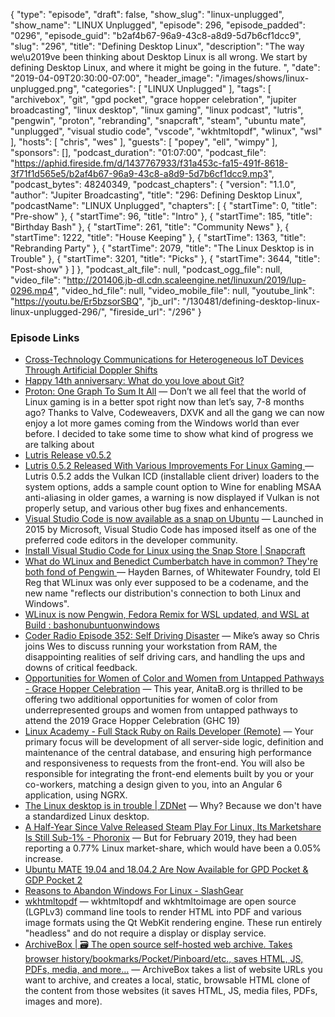 {
  "type": "episode",
  "draft": false,
  "show_slug": "linux-unplugged",
  "show_name": "LINUX Unplugged",
  "episode": 296,
  "episode_padded": "0296",
  "episode_guid": "b2af4b67-96a9-43c8-a8d9-5d7b6cf1dcc9",
  "slug": "296",
  "title": "Defining Desktop Linux",
  "description": "The way we\u2019ve been thinking about Desktop Linux is all wrong. We start by defining Desktop Linux, and where it might be going in the future. ",
  "date": "2019-04-09T20:30:00-07:00",
  "header_image": "/images/shows/linux-unplugged.png",
  "categories": [
    "LINUX Unplugged"
  ],
  "tags": [
    "archivebox",
    "git",
    "gpd pocket",
    "grace hopper celebration",
    "jupiter broadcasting",
    "linux desktop",
    "linux gaming",
    "linux podcast",
    "lutris",
    "pengwin",
    "proton",
    "rebranding",
    "snapcraft",
    "steam",
    "ubuntu mate",
    "unplugged",
    "visual studio code",
    "vscode",
    "wkhtmltopdf",
    "wlinux",
    "wsl"
  ],
  "hosts": [
    "chris",
    "wes"
  ],
  "guests": [
    "popey",
    "ell",
    "wimpy"
  ],
  "sponsors": [],
  "podcast_duration": "01:07:00",
  "podcast_file": "https://aphid.fireside.fm/d/1437767933/f31a453c-fa15-491f-8618-3f71f1d565e5/b2af4b67-96a9-43c8-a8d9-5d7b6cf1dcc9.mp3",
  "podcast_bytes": 48240349,
  "podcast_chapters": {
    "version": "1.1.0",
    "author": "Jupiter Broadcasting",
    "title": "296: Defining Desktop Linux",
    "podcastName": "LINUX Unplugged",
    "chapters": [
      {
        "startTime": 0,
        "title": "Pre-show"
      },
      {
        "startTime": 96,
        "title": "Intro"
      },
      {
        "startTime": 185,
        "title": "Birthday Bash"
      },
      {
        "startTime": 261,
        "title": "Community News"
      },
      {
        "startTime": 1222,
        "title": "House Keeping"
      },
      {
        "startTime": 1363,
        "title": "Rebranding Party"
      },
      {
        "startTime": 2079,
        "title": "The Linux Desktop is in Trouble"
      },
      {
        "startTime": 3201,
        "title": "Picks"
      },
      {
        "startTime": 3644,
        "title": "Post-show"
      }
    ]
  },
  "podcast_alt_file": null,
  "podcast_ogg_file": null,
  "video_file": "http://201406.jb-dl.cdn.scaleengine.net/linuxun/2019/lup-0296.mp4",
  "video_hd_file": null,
  "video_mobile_file": null,
  "youtube_link": "https://youtu.be/Er5bzsorSBQ",
  "jb_url": "/130481/defining-desktop-linux-linux-unplugged-296/",
  "fireside_url": "/296"
}


### Episode Links

  * [Cross-Technology Communications for Heterogeneous IoT Devices Through Artificial Doppler Shifts](https://arxiv.org/abs/1811.10948 "Cross-Technology Communications for Heterogeneous IoT Devices Through Artificial Doppler Shifts")
  * [Happy 14th anniversary: What do you love about Git?](https://opensource.com/article/19/4/what-do-you-love-about-git "Happy 14th anniversary: What do you love about Git?")
  * [Proton: One Graph To Sum It All](https://boilingsteam.com/proton-one-graph-to-sum-it-all/ "Proton: One Graph To Sum It All") — Don’t we all feel that the world of Linux gaming is in a better spot right now than let’s say, 7-8 months ago? Thanks to Valve, Codeweavers, DXVK and all the gang we can now enjoy a lot more games coming from the Windows world than ever before. I decided to take some time to show what kind of progress we are talking about
  * [Lutris Release v0.5.2](https://github.com/lutris/lutris/releases/tag/v0.5.2 "Lutris Release v0.5.2")
  * [Lutris 0.5.2 Released With Various Improvements For Linux Gaming ](https://www.phoronix.com/scan.php?page=news_item&px=Lutris-0.5.2-Released "Lutris 0.5.2 Released With Various Improvements For Linux Gaming ") — Lutris 0.5.2 adds the Vulkan ICD (installable client driver) loaders to the system options, adds a sample count option to Wine for enabling MSAA anti-aliasing in older games, a warning is now displayed if Vulkan is not properly setup, and various other bug fixes and enhancements. 
  * [Visual Studio Code is now available as a snap on Ubuntu](https://blog.ubuntu.com/2017/05/19/visual-studio-code-is-now-available-as-a-snap-on-ubuntu "Visual Studio Code is now available as a snap on Ubuntu") — Launched in 2015 by Microsoft, Visual Studio Code has imposed itself as one of the preferred code editors in the developer community. 
  * [Install Visual Studio Code for Linux using the Snap Store | Snapcraft](https://snapcraft.io/vscode "Install Visual Studio Code for Linux using the Snap Store | Snapcraft")
  * [What do WLinux and Benedict Cumberbatch have in common? They're both fond of Pengwin ](https://www.theregister.co.uk/2019/03/15/wlinux_becomes_pengwin/ "What do WLinux and Benedict Cumberbatch have in common? They're both fond of Pengwin ") — Hayden Barnes, of Whitewater Foundry, told El Reg that WLinux was only ever supposed to be a codename, and the new name "reflects our distribution's connection to both Linux and Windows".
  * [WLinux is now Pengwin, Fedora Remix for WSL updated, and WSL at Build : bashonubuntuonwindows](https://www.reddit.com/r/bashonubuntuonwindows/comments/bb3iyk/wlinux_is_now_pengwin_fedora_remix_for_wsl/ "WLinux is now Pengwin, Fedora Remix for WSL updated, and WSL at Build : bashonubuntuonwindows")
  * [Coder Radio Episode 352: Self Driving Disaster](https://coder.show/352 "Coder Radio Episode 352: Self Driving Disaster") — Mike’s away so Chris joins Wes to discuss running your workstation from RAM, the disappointing realities of self driving cars, and handling the ups and downs of critical feedback. 
  * [Opportunities for Women of Color and Women from Untapped Pathways - Grace Hopper Celebration](https://ghc.anitab.org/2019-attend/opportunities-woc/ "Opportunities for Women of Color and Women from Untapped Pathways - Grace Hopper Celebration") — This year, AnitaB.org is thrilled to be offering two additional opportunities for women of color from underrepresented groups and women from untapped pathways to attend the 2019 Grace Hopper Celebration (GHC 19)
  * [Linux Academy - Full Stack Ruby on Rails Developer (Remote)](https://jobs.lever.co/linuxacademy/b1b75b6a-a54c-4854-809f-f36ed4f08f28 "Linux Academy - Full Stack Ruby on Rails Developer \(Remote\)") — Your primary focus will be development of all server-side logic, definition and maintenance of the central database, and ensuring high performance and responsiveness to requests from the front-end. You will also be responsible for integrating the front-end elements built by you or your co-workers, matching a design given to you, into an Angular 6 application, using NGRX. 
  * [The Linux desktop is in trouble | ZDNet](https://www.zdnet.com/article/the-linux-desktop-is-in-trouble/ "The Linux desktop is in trouble | ZDNet") — Why? Because we don't have a standardized Linux desktop. 
  * [A Half-Year Since Valve Released Steam Play For Linux, Its Marketshare Is Still Sub-1% - Phoronix](https://www.phoronix.com/scan.php?page=news_item&px=Steam-March-2019-Figures "A Half-Year Since Valve Released Steam Play For Linux, Its Marketshare Is Still Sub-1% - Phoronix") — But for February 2019, they had been reporting a 0.77% Linux market-share, which would have been a 0.05% increase.
  * [Ubuntu MATE 19.04 and 18.04.2 Are Now Available for GPD Pocket & GDP Pocket 2](https://news.softpedia.com/news/ubuntu-mate-19-04-and-18-04-2-are-now-available-for-gpd-pocket-and-gdp-pocket-2-525603.shtml "Ubuntu MATE 19.04 and 18.04.2 Are Now Available for GPD Pocket & GDP Pocket 2")
  * [Reasons to Abandon Windows For Linux - SlashGear](https://www.slashgear.com/reasons-to-abandon-windows-for-linux-06572307/ "Reasons to Abandon Windows For Linux - SlashGear")
  * [wkhtmltopdf](https://wkhtmltopdf.org/ "wkhtmltopdf") — wkhtmltopdf and wkhtmltoimage are open source (LGPLv3) command line tools to render HTML into PDF and various image formats using the Qt WebKit rendering engine. These run entirely "headless" and do not require a display or display service.
  * [ArchiveBox | 🗃 The open source self-hosted web archive. Takes browser history/bookmarks/Pocket/Pinboard/etc., saves HTML, JS, PDFs, media, and more…](https://archivebox.io/ "ArchiveBox | 🗃 The open source self-hosted web archive. Takes browser history/bookmarks/Pocket/Pinboard/etc., saves HTML, JS, PDFs, media, and more…") — ArchiveBox takes a list of website URLs you want to archive, and creates a local, static, browsable HTML clone of the content from those websites (it saves HTML, JS, media files, PDFs, images and more). 


